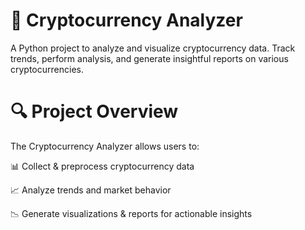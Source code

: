 # 🚀 Cryptocurrency Analyzer

A Python project to analyze and visualize cryptocurrency data. Track trends, perform analysis, and generate insightful reports on various cryptocurrencies.

# 🔍 Project Overview

The Cryptocurrency Analyzer allows users to:

📊 Collect & preprocess cryptocurrency data

📈 Analyze trends and market behavior

📉 Generate visualizations & reports for actionable insights

